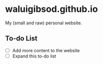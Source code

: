 # waluigibsod.github.io
My (small and raw) personal website.
## To-do List
- [ ] Add more content to the website
- [ ] Expand this to-do list
